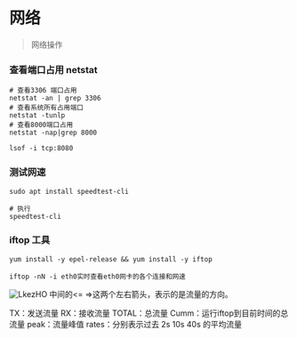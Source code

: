 # 网络
> 网络操作
### 查看端口占用 netstat
```shell script
# 查看3306 端口占用
netstat -an | grep 3306
# 查看系统所有占用端口
netstat -tunlp
# 查看8000端口占用
netstat -nap|grep 8000

lsof -i tcp:8080 
```
### 测试网速
```shell script
sudo apt install speedtest-cli

# 执行
speedtest-cli
```

### iftop 工具
```
yum install -y epel-release && yum install -y iftop

iftop -nN -i eth0实时查看eth0网卡的各个连接和网速

```
![LkezHO](https://chevereto.zhuangzexin.top/images/2021/11/01/LkezHO.png)
中间的<= =>这两个左右箭头，表示的是流量的方向。

TX：发送流量
RX：接收流量
TOTAL：总流量
Cumm：运行iftop到目前时间的总流量
peak：流量峰值
rates：分别表示过去 2s 10s 40s 的平均流量
